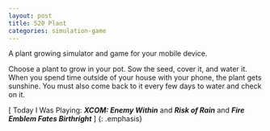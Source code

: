 ```yaml
---
layout: post
title: 520 Plant
categories: simulation-game
---
```

A plant growing simulator and game for your mobile device.

Choose a plant to grow in your pot.  Sow the seed, cover it, and water it.  When you spend time outside of your house with your phone, the plant gets sunshine.  You must also come back to it every few days to water and check on it.

[ Today I Was Playing: ***XCOM: Enemy Within*** and ***Risk of Rain*** and ***Fire Emblem Fates Birthright*** ]
{: .emphasis}